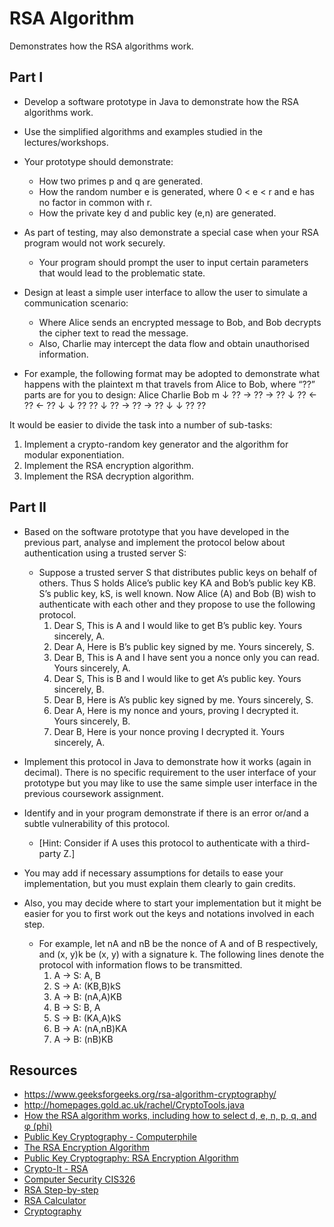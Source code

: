 # RSA Algorithm
Demonstrates how the RSA algorithms work.

## Part I
- Develop a software prototype in Java to demonstrate how the RSA algorithms work.

- Use the simplified algorithms and examples studied in the lectures/workshops.

- Your prototype should demonstrate:
  - How two primes p and q are generated.
  - How the random number e is generated, where 0 < e < r and e has no factor in common with r.
  - How the private key d and public key (e,n) are generated.

- As part of testing, may also demonstrate a special case when your RSA program would not work securely.
  - Your program should prompt the user to input certain parameters that would lead to the problematic state.

- Design at least a simple user interface to allow the user to simulate a communication scenario:
  - Where Alice sends an encrypted message to Bob, and Bob decrypts the cipher text to read the message.
  - Also, Charlie may intercept the data flow and obtain unauthorised information.
- For example, the following format may be adopted to demonstrate what happens with the plaintext m that travels from Alice to Bob, where “??” parts are for you to design:
  Alice    Charlie    Bob
    m
    ↓
    ??   →   ??   →   ??
    ↓
    ??   ←   ??   ←   ??
    ↓        ↓
    ??       ??
    ↓
    ??   →   ??   →   ??
             ↓        ↓
             ??       ??

It would be easier to divide the task into a number of sub-tasks:
1. Implement a crypto-random key generator and the algorithm for modular exponentiation.
2. Implement the RSA encryption algorithm.
3. Implement the RSA decryption algorithm.

## Part II
- Based on the software prototype that you have developed in the previous part, analyse and implement the protocol below about authentication using a trusted server S:
  - Suppose a trusted server S that distributes public keys on behalf of others. Thus S holds Alice’s public key KA and Bob’s public key KB. S’s public key, kS, is well known. Now Alice (A) and Bob (B) wish to authenticate with each other and they propose to use the following protocol.
    1) Dear S, This is A and I would like to get B’s public key. Yours sincerely, A.
    2) Dear A, Here is B’s public key signed by me. Yours sincerely, S.
    3) Dear B, This is A and I have sent you a nonce only you can read. Yours sincerely, A.
    4) Dear S, This is B and I would like to get A’s public key. Yours sincerely, B.
    5) Dear B, Here is A’s public key signed by me. Yours sincerely, S.
    6) Dear A, Here is my nonce and yours, proving I decrypted it. Yours sincerely, B.
    7) Dear B, Here is your nonce proving I decrypted it. Yours sincerely, A.

- Implement this protocol in Java to demonstrate how it works (again in decimal). There is no specific requirement to the user interface of your prototype but you may like to use the same simple user interface in the previous coursework assignment.

- Identify and in your program demonstrate if there is an error or/and a subtle vulnerability of this protocol.
  - [Hint: Consider if A uses this protocol to authenticate with a third-party Z.]

- You may add if necessary assumptions for details to ease your implementation, but you must explain them clearly to gain credits.

- Also, you may decide where to start your implementation but it might be easier for you to first work out the keys and notations involved in each step.
  - For example, let nA and nB be the nonce of A and of B respectively, and (x, y)k be (x, y) with a signature k.
  The following lines denote the protocol with information flows to be transmitted.
    1) A → S: A, B
    2) S → A: (KB,B)kS
    3) A → B: (nA,A)KB
    4) B → S: B, A
    5) S → B: (KA,A)kS
    6) B → A: (nA,nB)KA
    7) A → B: (nB)KB

## Resources
- https://www.geeksforgeeks.org/rsa-algorithm-cryptography/
- http://homepages.gold.ac.uk/rachel/CryptoTools.java
- [How the RSA algorithm works, including how to select d, e, n, p, q, and φ (phi)](https://www.youtube.com/watch?v=Z8M2BTscoD4)
- [Public Key Cryptography - Computerphile](https://www.youtube.com/watch?v=GSIDS_lvRv4)
- [The RSA Encryption Algorithm](https://www.youtube.com/watch?v=4zahvcJ9glg)
- [Public Key Cryptography: RSA Encryption Algorithm](https://www.youtube.com/watch?v=wXB-V_Keiu8)
- [Crypto-It - RSA](http://www.crypto-it.net/eng/asymmetric/rsa.html?tab=0)
- [Computer Security CIS326](http://homepages.gold.ac.uk/rachel/)
- [RSA Step-by-step](https://www.cryptool.org/en/cto-highlights/rsa-step-by-step)
- [RSA Calculator](https://www.cs.drexel.edu/~jpopyack/IntroCS/HW/RSAWorksheet.html)
- [Cryptography](https://introcs.cs.princeton.edu/java/99crypto/)
